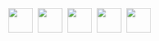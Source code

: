 <div style="display: flex; gap: 10px;">
  <img src="https://cdn.jsdelivr.net/gh/devicons/devicon@latest/icons/python/python-plain.svg" width="50" />
  <img src="https://cdn.jsdelivr.net/gh/devicons/devicon@latest/icons/java/java-plain.svg" width="50" />
  <img src="https://cdn.jsdelivr.net/gh/devicons/devicon@latest/icons/postgresql/postgresql-plain.svg" width="50" />
  <img src="https://cdn.jsdelivr.net/gh/devicons/devicon@latest/icons/c/c-plain.svg" width="50" />
  <img src="https://cdn.jsdelivr.net/gh/devicons/devicon@latest/icons/javascript/javascript-plain.svg" width="50" />
</div>
